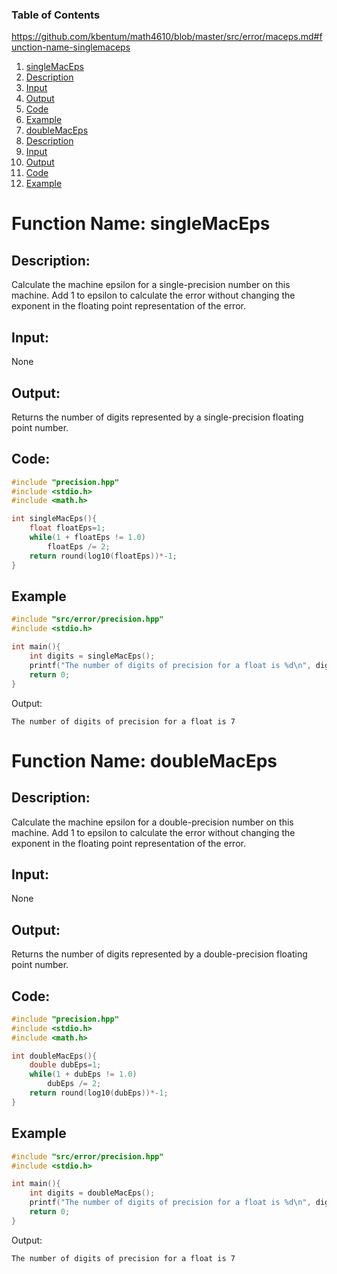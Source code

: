 ### Table of Contents
https://github.com/kbentum/math4610/blob/master/src/error/maceps.md#function-name-singlemaceps
1. [singleMacEps](#function-name-singlemaceps)
  1. [Description](#description)
  2. [Input](#input)
  3. [Output](#output)
  4. [Code](#code)
  5. [Example](#example)
2. [doubleMacEps](#function-name-doublemaceps)
  1. [Description](#description-1)
  2. [Input](#input-1)
  3. [Output](#output-1)
  4. [Code](#code-1)
  5. [Example](#example-1)

# Function Name: singleMacEps

## Description: 
Calculate the machine epsilon for a single-precision number on this machine.
Add 1 to epsilon to calculate the error without changing the exponent in the
floating point representation of the error.

## Input:
None

## Output:
Returns the number of digits represented by a single-precision floating point
number.

## Code:
```c
#include "precision.hpp"
#include <stdio.h>
#include <math.h>

int singleMacEps(){
    float floatEps=1;
    while(1 + floatEps != 1.0)
        floatEps /= 2;
    return round(log10(floatEps))*-1;
}
```

## Example
```c
#include "src/error/precision.hpp"
#include <stdio.h>

int main(){
    int digits = singleMacEps();
    printf("The number of digits of precision for a float is %d\n", digits);
    return 0;
}
```
Output:
```
The number of digits of precision for a float is 7
```



# Function Name: doubleMacEps

## Description: 
Calculate the machine epsilon for a double-precision number on this machine.
Add 1 to epsilon to calculate the error without changing the exponent in the
floating point representation of the error.

## Input:
None

## Output:
Returns the number of digits represented by a double-precision floating point
number.

## Code:
```c
#include "precision.hpp"
#include <stdio.h>
#include <math.h>

int doubleMacEps(){
    double dubEps=1;
    while(1 + dubEps != 1.0)
        dubEps /= 2;
    return round(log10(dubEps))*-1;
}
```

## Example
```c
#include "src/error/precision.hpp"
#include <stdio.h>

int main(){
    int digits = doubleMacEps();
    printf("The number of digits of precision for a float is %d\n", digits);
    return 0;
}
```
Output:
```
The number of digits of precision for a float is 7
```
